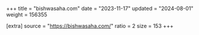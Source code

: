 +++
title = "bishwasaha.com"
date = "2023-11-17"
updated = "2024-08-01"
weight = 156355

[extra]
source = "https://bishwasaha.com/"
ratio = 2
size = 153
+++
